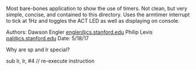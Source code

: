 Most bare-bones application to show the use of timers. Not clean,
but very simple, concise, and contained to this directory. Uses the 
armtimer interrupt to tick at 1Hz and toggles the ACT LED as well
as displaying on console.

Authors: Dawson Engler <engler@cs.stanford.edu>
         Philip Levis <pal@cs.stanford.edu>
Date: 5/18/17

Why are sp and lr special?

sub lr, lr, #4 // re-execute instruction

